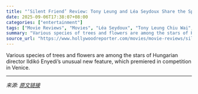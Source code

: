 ```yaml
---
title: "‘Silent Friend’ Review: Tony Leung and Léa Seydoux Share the Spotlight With Plants in a Rich and Strange Scientific Drama"
date: 2025-09-06T17:38:07+08:00
categories: ["entertainment"]
tags: ["Movie Reviews", "Movies", "Léa Seydoux", "Tony Leung Chiu Wai", "venice", "Venice 2025", "Venice Film Festival", "Venice Film Festival 2025"]
summary: "Various species of trees and flowers are among the stars of Hungarian director Ildikó Enyedi’s unusual new feature, which premiered in competition in Venice."
source_url: "https://www.hollywoodreporter.com/movies/movie-reviews/silent-friend-review-tony-leung-lea-seydoux-1236362226/"
---
```


Various species of trees and flowers are among the stars of Hungarian director Ildikó Enyedi’s unusual new feature, which premiered in competition in Venice.

---

*来源: [原文链接](https://www.hollywoodreporter.com/movies/movie-reviews/silent-friend-review-tony-leung-lea-seydoux-1236362226/)*
